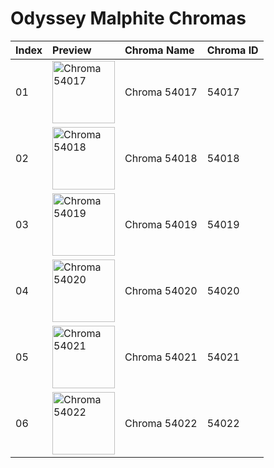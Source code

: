 # Odyssey Malphite Chromas

| Index | Preview | Chroma Name | Chroma ID |
|:---|:---|:---|:---|
| 01 | <img src='https://raw.communitydragon.org/latest/plugins/rcp-be-lol-game-data/global/default/v1/champion-chroma-images/54/54017.png' alt='Chroma 54017' width='100'> | Chroma 54017 | 54017 |
| 02 | <img src='https://raw.communitydragon.org/latest/plugins/rcp-be-lol-game-data/global/default/v1/champion-chroma-images/54/54018.png' alt='Chroma 54018' width='100'> | Chroma 54018 | 54018 |
| 03 | <img src='https://raw.communitydragon.org/latest/plugins/rcp-be-lol-game-data/global/default/v1/champion-chroma-images/54/54019.png' alt='Chroma 54019' width='100'> | Chroma 54019 | 54019 |
| 04 | <img src='https://raw.communitydragon.org/latest/plugins/rcp-be-lol-game-data/global/default/v1/champion-chroma-images/54/54020.png' alt='Chroma 54020' width='100'> | Chroma 54020 | 54020 |
| 05 | <img src='https://raw.communitydragon.org/latest/plugins/rcp-be-lol-game-data/global/default/v1/champion-chroma-images/54/54021.png' alt='Chroma 54021' width='100'> | Chroma 54021 | 54021 |
| 06 | <img src='https://raw.communitydragon.org/latest/plugins/rcp-be-lol-game-data/global/default/v1/champion-chroma-images/54/54022.png' alt='Chroma 54022' width='100'> | Chroma 54022 | 54022 |
